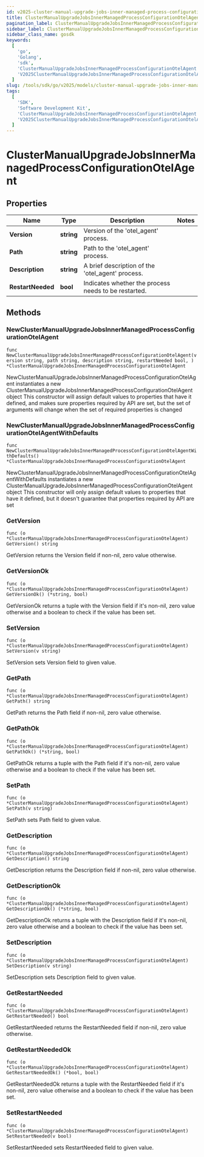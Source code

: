 ```yaml
---
id: v2025-cluster-manual-upgrade-jobs-inner-managed-process-configuration-otel-agent
title: ClusterManualUpgradeJobsInnerManagedProcessConfigurationOtelAgent
pagination_label: ClusterManualUpgradeJobsInnerManagedProcessConfigurationOtelAgent
sidebar_label: ClusterManualUpgradeJobsInnerManagedProcessConfigurationOtelAgent
sidebar_class_name: gosdk
keywords:
  [
    'go',
    'Golang',
    'sdk',
    'ClusterManualUpgradeJobsInnerManagedProcessConfigurationOtelAgent',
    'V2025ClusterManualUpgradeJobsInnerManagedProcessConfigurationOtelAgent',
  ]
slug: /tools/sdk/go/v2025/models/cluster-manual-upgrade-jobs-inner-managed-process-configuration-otel-agent
tags:
  [
    'SDK',
    'Software Development Kit',
    'ClusterManualUpgradeJobsInnerManagedProcessConfigurationOtelAgent',
    'V2025ClusterManualUpgradeJobsInnerManagedProcessConfigurationOtelAgent',
  ]
---
```


# ClusterManualUpgradeJobsInnerManagedProcessConfigurationOtelAgent

## Properties

| Name | Type | Description | Notes |
| --- | --- | --- | --- |
| **Version** | **string** | Version of the 'otel_agent' process. |
| **Path** | **string** | Path to the 'otel_agent' process. |
| **Description** | **string** | A brief description of the 'otel_agent' process. |
| **RestartNeeded** | **bool** | Indicates whether the process needs to be restarted. |

## Methods

### NewClusterManualUpgradeJobsInnerManagedProcessConfigurationOtelAgent

`func NewClusterManualUpgradeJobsInnerManagedProcessConfigurationOtelAgent(version string, path string, description string, restartNeeded bool, ) *ClusterManualUpgradeJobsInnerManagedProcessConfigurationOtelAgent`

NewClusterManualUpgradeJobsInnerManagedProcessConfigurationOtelAgent instantiates a new ClusterManualUpgradeJobsInnerManagedProcessConfigurationOtelAgent object This constructor will assign default values to properties that have it defined, and makes sure properties required by API are set, but the set of arguments will change when the set of required properties is changed

### NewClusterManualUpgradeJobsInnerManagedProcessConfigurationOtelAgentWithDefaults

`func NewClusterManualUpgradeJobsInnerManagedProcessConfigurationOtelAgentWithDefaults() *ClusterManualUpgradeJobsInnerManagedProcessConfigurationOtelAgent`

NewClusterManualUpgradeJobsInnerManagedProcessConfigurationOtelAgentWithDefaults instantiates a new ClusterManualUpgradeJobsInnerManagedProcessConfigurationOtelAgent object This constructor will only assign default values to properties that have it defined, but it doesn't guarantee that properties required by API are set

### GetVersion

`func (o *ClusterManualUpgradeJobsInnerManagedProcessConfigurationOtelAgent) GetVersion() string`

GetVersion returns the Version field if non-nil, zero value otherwise.

### GetVersionOk

`func (o *ClusterManualUpgradeJobsInnerManagedProcessConfigurationOtelAgent) GetVersionOk() (*string, bool)`

GetVersionOk returns a tuple with the Version field if it's non-nil, zero value otherwise and a boolean to check if the value has been set.

### SetVersion

`func (o *ClusterManualUpgradeJobsInnerManagedProcessConfigurationOtelAgent) SetVersion(v string)`

SetVersion sets Version field to given value.

### GetPath

`func (o *ClusterManualUpgradeJobsInnerManagedProcessConfigurationOtelAgent) GetPath() string`

GetPath returns the Path field if non-nil, zero value otherwise.

### GetPathOk

`func (o *ClusterManualUpgradeJobsInnerManagedProcessConfigurationOtelAgent) GetPathOk() (*string, bool)`

GetPathOk returns a tuple with the Path field if it's non-nil, zero value otherwise and a boolean to check if the value has been set.

### SetPath

`func (o *ClusterManualUpgradeJobsInnerManagedProcessConfigurationOtelAgent) SetPath(v string)`

SetPath sets Path field to given value.

### GetDescription

`func (o *ClusterManualUpgradeJobsInnerManagedProcessConfigurationOtelAgent) GetDescription() string`

GetDescription returns the Description field if non-nil, zero value otherwise.

### GetDescriptionOk

`func (o *ClusterManualUpgradeJobsInnerManagedProcessConfigurationOtelAgent) GetDescriptionOk() (*string, bool)`

GetDescriptionOk returns a tuple with the Description field if it's non-nil, zero value otherwise and a boolean to check if the value has been set.

### SetDescription

`func (o *ClusterManualUpgradeJobsInnerManagedProcessConfigurationOtelAgent) SetDescription(v string)`

SetDescription sets Description field to given value.

### GetRestartNeeded

`func (o *ClusterManualUpgradeJobsInnerManagedProcessConfigurationOtelAgent) GetRestartNeeded() bool`

GetRestartNeeded returns the RestartNeeded field if non-nil, zero value otherwise.

### GetRestartNeededOk

`func (o *ClusterManualUpgradeJobsInnerManagedProcessConfigurationOtelAgent) GetRestartNeededOk() (*bool, bool)`

GetRestartNeededOk returns a tuple with the RestartNeeded field if it's non-nil, zero value otherwise and a boolean to check if the value has been set.

### SetRestartNeeded

`func (o *ClusterManualUpgradeJobsInnerManagedProcessConfigurationOtelAgent) SetRestartNeeded(v bool)`

SetRestartNeeded sets RestartNeeded field to given value.
